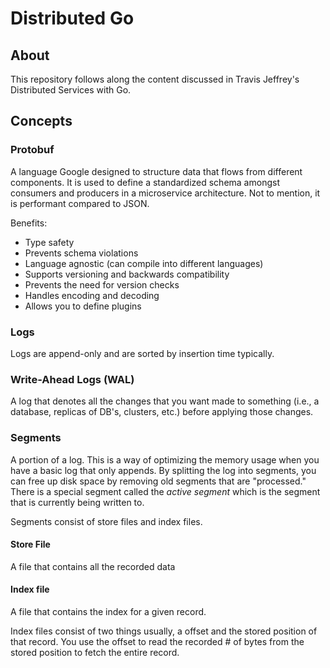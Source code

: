 # Distributed Go

## About
This repository follows along the content discussed in Travis Jeffrey's Distributed Services with Go.

## Concepts

### Protobuf 
A language Google designed to structure data that flows from different components. It is used to define a standardized schema amongst consumers and producers in a microservice architecture. Not to mention, it is performant compared to JSON.


Benefits:
- Type safety
- Prevents schema violations
- Language agnostic (can compile into different languages)
- Supports versioning and backwards compatibility
- Prevents the need for version checks
- Handles encoding and decoding
- Allows you to define plugins

### Logs
Logs are append-only and are sorted by insertion time typically.

### Write-Ahead Logs (WAL)
A log that denotes all the changes that you want made to something (i.e., a database, replicas of DB's, clusters, etc.) before applying those changes. 


### Segments
A portion of a log. This is a way of optimizing the memory usage when you have a basic log that only appends. By splitting the log into segments, you can free up disk space by removing old segments that are "processed." There is a special segment called the *active segment* which is the segment that is currently being written to.

Segments consist of store files and index files. 

#### Store File
A file that contains all the recorded data

#### Index file
A file that contains the index for a given record.

Index files consist of two things usually, a offset and the stored position of that record. You use the offset to read the recorded # of bytes from the stored position to fetch the entire record.